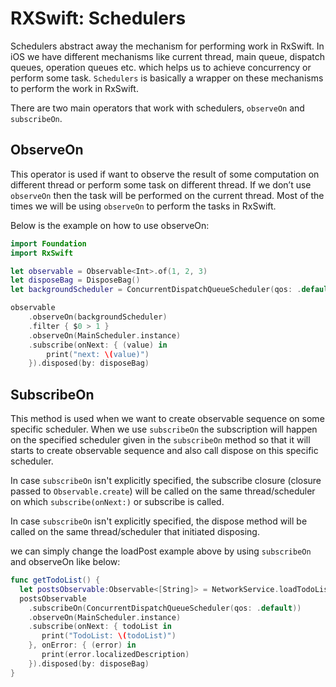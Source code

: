 # RXSwift: Schedulers

Schedulers abstract away the mechanism for performing work in RxSwift. In iOS we have different mechanisms like current thread, main queue, dispatch queues, operation queues etc. which helps us to achieve concurrency or perform some task. `Schedulers` is basically a wrapper on these mechanisms to perform the work in RxSwift.

There are two main operators that work with schedulers, `observeOn` and `subscribeOn`.

## ObserveOn

This operator is used if want to observe the result of some computation on different thread or perform some task on different thread. If we don’t use `observeOn` then the task will be performed on the current thread. Most of the times we will be using `observeOn` to perform the tasks in RxSwift.

Below is the example on how to use observeOn:

```swift
import Foundation
import RxSwift

let observable = Observable<Int>.of(1, 2, 3)
let disposeBag = DisposeBag()
let backgroundScheduler = ConcurrentDispatchQueueScheduler(qos: .default)

observable
    .observeOn(backgroundScheduler)
    .filter { $0 > 1 }
    .observeOn(MainScheduler.instance)
    .subscribe(onNext: { (value) in
        print("next: \(value)")
    }).disposed(by: disposeBag)
```

## SubscribeOn

This method is used when we want to create observable sequence on some specific scheduler. When we use `subscribeOn` the subscription will happen on the specified scheduler given in the `subscribeOn` method so that it will starts to create observable sequence and also call dispose on this specific scheduler.

In case `subscribeOn` isn't explicitly specified, the subscribe closure (closure passed to `Observable.create`) will be called on the same thread/scheduler on which `subscribe(onNext:)` or subscribe is called.

In case `subscribeOn` isn't explicitly specified, the dispose method will be called on the same thread/scheduler that initiated disposing.

we can simply change the loadPost example above by using `subscribeOn` and observeOn like below:

```swift
func getTodoList() {
  let postsObservable:Observable<[String]> = NetworkService.loadTodoList()
  postsObservable
    .subscribeOn(ConcurrentDispatchQueueScheduler(qos: .default))
    .observeOn(MainScheduler.instance)
    .subscribe(onNext: { todoList in
       print("TodoList: \(todoList)")
    }, onError: { (error) in
       print(error.localizedDescription)
    }).disposed(by: disposeBag)
}
```